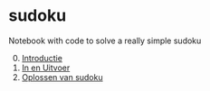 # sudoku
Notebook with code to solve a really simple sudoku

0. [Introductie](0_Introductie.ipynb)
1. [In en Uitvoer](1_In_en_Uitvoer.ipynb)
2. [Oplossen van sudoku](2_Oplossen_van_sudoku.ipynb)
